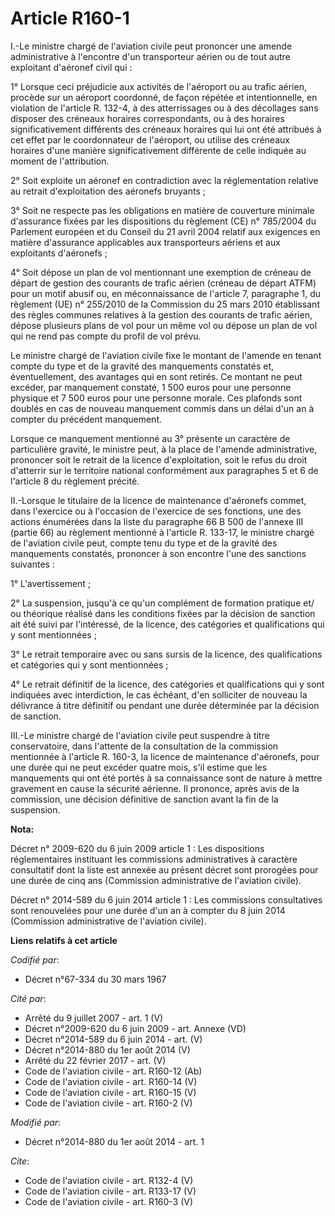 # Article R160-1

I.-Le ministre chargé de l'aviation civile peut prononcer une amende administrative à l'encontre d'un transporteur aérien ou
de tout autre exploitant d'aéronef civil qui : 

1° Lorsque ceci préjudicie aux activités de l'aéroport ou au trafic aérien, procède sur un aéroport coordonné, de façon
répétée et intentionnelle, en violation de l'article R. 132-4, à des atterrissages ou à des décollages sans disposer des
créneaux horaires correspondants, ou à des horaires significativement différents des créneaux horaires qui lui ont été
attribués à cet effet par le coordonnateur de l'aéroport, ou utilise des créneaux horaires d'une manière significativement
différente de celle indiquée au moment de l'attribution. 

2° Soit exploite un aéronef en contradiction avec la réglementation relative au retrait d'exploitation des aéronefs
bruyants ; 

3° Soit ne respecte pas les obligations en matière de couverture minimale d'assurance fixées par les dispositions du
règlement (CE) n° 785/2004 du Parlement européen et du Conseil du 21 avril 2004 relatif aux exigences en matière d'assurance
applicables aux transporteurs aériens et aux exploitants d'aéronefs ; 

4° Soit dépose un plan de vol mentionnant une exemption de créneau de départ de gestion des courants de trafic aérien
(créneau de départ ATFM) pour un motif abusif ou, en méconnaissance de l'article 7, paragraphe 1, du règlement (UE) n°
255/2010 de la Commission du 25 mars 2010 établissant des règles communes relatives à la gestion des courants de trafic
aérien, dépose plusieurs plans de vol pour un même vol ou dépose un plan de vol qui ne rend pas compte du profil de vol
prévu. 

Le ministre chargé de l'aviation civile fixe le montant de l'amende en tenant compte du type et de la gravité des manquements
constatés et, éventuellement, des avantages qui en sont retirés. Ce montant ne peut excéder, par manquement constaté, 1 500
euros pour une personne physique et 7 500 euros pour une personne morale. Ces plafonds sont doublés en cas de nouveau
manquement commis dans un délai d'un an à compter du précédent manquement. 

Lorsque ce manquement mentionné au 3° présente un caractère de particulière gravité, le ministre peut, à la place de l'amende
administrative, prononcer soit le retrait de la licence d'exploitation, soit le refus du droit d'atterrir sur le territoire
national conformément aux paragraphes 5 et 6 de l'article 8 du règlement précité. 

II.-Lorsque le titulaire de la licence de maintenance d'aéronefs commet, dans l'exercice ou à l'occasion de l'exercice de ses
fonctions, une des actions énumérées dans la liste du paragraphe 66 B 500 de l'annexe III (partie 66) au règlement mentionné
à l'article R. 133-17, le ministre chargé de l'aviation civile peut, compte tenu du type et de la gravité des manquements
constatés, prononcer à son encontre l'une des sanctions suivantes : 

1° L'avertissement ; 

2° La suspension, jusqu'à ce qu'un complément de formation pratique et/ ou théorique réalisé dans les conditions fixées par
la décision de sanction ait été suivi par l'intéressé, de la licence, des catégories et qualifications qui y sont
mentionnées ; 

3° Le retrait temporaire avec ou sans sursis de la licence, des qualifications et catégories qui y sont mentionnées ; 

4° Le retrait définitif de la licence, des catégories et qualifications qui y sont indiquées avec interdiction, le cas
échéant, d'en solliciter de nouveau la délivrance à titre définitif ou pendant une durée déterminée par la décision de
sanction. 

III.-Le ministre chargé de l'aviation civile peut suspendre à titre conservatoire, dans l'attente de la consultation de la
commission mentionnée à l'article R. 160-3, la licence de maintenance d'aéronefs, pour une durée qui ne peut excéder quatre
mois, s'il estime que les manquements qui ont été portés à sa connaissance sont de nature à mettre gravement en cause la
sécurité aérienne. Il prononce, après avis de la commission, une décision définitive de sanction avant la fin de la
suspension.

**Nota:**

Décret n° 2009-620 du 6 juin 2009 article 1 : Les dispositions réglementaires instituant les commissions administratives à
caractère consultatif dont la liste est annexée au présent décret sont prorogées pour une durée de cinq ans (Commission
administrative de l'aviation civile).

Décret n° 2014-589 du 6 juin 2014 article 1 : Les commissions consultatives sont renouvelées pour une durée d'un an à compter
du 8 juin 2014 (Commission administrative de l'aviation civile).

**Liens relatifs à cet article**

_Codifié par_:

  - Décret n°67-334 du 30 mars 1967

_Cité par_:

  - Arrêté du 9 juillet 2007 - art. 1 (V)
  - Décret n°2009-620 du 6 juin 2009 - art. Annexe (VD)
  - Décret n°2014-589 du 6 juin 2014 - art. (V)
  - Décret n°2014-880 du 1er août 2014 (V)
  - Arrêté du 22 février 2017 - art. (V)
  - Code de l'aviation civile - art. R160-12 (Ab)
  - Code de l'aviation civile - art. R160-14 (V)
  - Code de l'aviation civile - art. R160-15 (V)
  - Code de l'aviation civile - art. R160-2 (V)

_Modifié par_:

  - Décret n°2014-880 du 1er août 2014 - art. 1

_Cite_:

  - Code de l'aviation civile - art. R132-4 (V)
  - Code de l'aviation civile - art. R133-17 (V)
  - Code de l'aviation civile - art. R160-3 (V)
